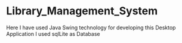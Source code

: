 # Library_Management_System
Here I have used Java Swing technology for developing this Desktop Application 
I used sqlLite as Database
